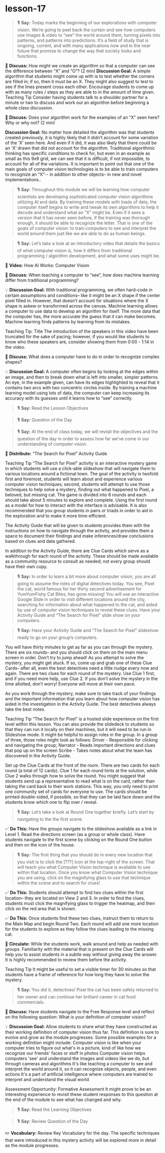 # lesson-17

> 🎙️ **Say:** Today marks the beginning of our explorations with computer vision. We’re going to peel back the curtain and see how computers use images & video to “see” the world around them, turning pixels into patterns, and patterns into predictions. It’s a field of study that is ongoing, current, and with many applications now and in the near future that promise to change the way that society looks and functions.

💬 **Discuss:** How might we create an algorithm so that a computer can see the difference between “X” and “O”? (2 min) **Discussion Goal:** A simple algorithm that students might come up with is to test whether the corners are filled in; if so, then it must be an X. They might also suggest to test to see if the lines present cross each other. Encourage students to come up with as many rules / steps as they are able to in the amount of time given. Teaching Tip Consider having students talk to a shoulder partner for a minute or two to discuss and work out an algorithm before beginning a whole class discussion.

💬 **Discuss:** Does your algorithm work for the examples of an “X” seen here? Why or why not? (2 min)

**Discussion Goal:** No matter how detailed the algorithm was that students created previously, it is highly likely that it didn’t account for some variation of the ‘X’ seen here. And even if it did, it was also likely that there could be an ‘X’ drawn that did not account for the algorithm. Traditional algorithmic thinking has specific conditions to check for, but even in an example as small as this 9x9 grid, we can see that it is difficult, if not impossible, to account for all of the variations. It is important to point out that one of the main goals of computer vision technologies is to be able to train computers to recognize an “X”-- in addition to other objects– in new and novel implementations..

> 🎙️ **Say:** Throughout this module we will be learning how computer scientists are developing sophisticated computer vision algorithms utilizing AI and data. By training these models with loads of data, the computer itself begins to write and tweak its own algorithms to help it decode and understand what an “X” might be. Even if it sees a version that it has never seen before, if the training was thorough enough, it should be able to recognize the letter. That is one of the goals of computer vision: to train computers to see and interpret the world around them just like we are able to do as human beings.

> 🎙️ **Say:** Let’s take a look at an introductory video that details the basics of what computer vision is, how it differs from traditional programming / algorithm development, and what some uses might be.

🎥 **Video:** How AI Works: Computer Vision

💬 **Discuss:** When teaching a computer to “see”, how does machine learning differ from traditional programming?

💡 **Discussion Goal:** With traditional programming, we often hard-code in certain assumptions and conditions– like it might be an X shape if the center pixel filled in. However, that doesn’t account for situations where the X shape is askew or transformed across the canvas. Machine learning allows a computer to use data to develop an algorithm for itself. The more data that the computer has, the more accurate the guess that it can make becomes. Machine learning finds patterns by learning from its mistakes.

Teaching Tip: Title The introduction of the speakers in this video have been truncated for the sake of pacing; however, if you would like students to know who these speakers are, consider showing them from 0:00 - 1:14 in the video.

💬 **Discuss:** What does a computer have to do in order to recognize complex shapes?

💡 **Discussion Goal:** A computer often begins by looking at the edges within an image, and then to break down what is left into smaller, simpler patterns. An eye, in the example given, can have its edges highlighted to reveal that it contains two arcs with two concentric circles inside. By training a machine learning model using lots of data, the computer can keep increasing its accuracy with its guesses until it learns how to “see” correctly.

> 🎙️ **Say:** Read the Lesson Objectives

> 🎙️ **Say:** Question of the Day

> 🎙️ **Say:** At the end of class today, we will revisit the objectives and the question of the day in order to assess how far we’ve come in our understanding of computer vision.

📄 **Distribute:** “The Search for Pixel” Activity Guide

Teaching Tip “The Search for Pixel” activity is an interactive mystery game in which students will use a click-able slideshow that will navigate them to various locations around a fictional town. The goal of the activity is twofold: first and foremost, students will learn about and experience various computer vision techniques; second, students will attempt to use those techniques to help solve a mystery, finding out what happened to Pixel, a beloved, but missing cat. The game is divided into 6 rounds and each should take about 5 minutes to explore and complete. Using the first round as a model for how to interact with the interface is advisable. It is also recommended that you group students in pairs or triads in order to aid in the exploration and to make it more time-efficient.

The Activity Guide that will be given to students provides them with the instructions on how to navigate through the activity, and provides them a space to document their findings and make inferences/draw conclusions based on clues and data gathered.

In addition to the Activity Guide, there are Clue Cards which serve as a walkthrough for each round of the activity. These should be made available as a community resource to consult as needed; not every group should have their own copy.

> 🎙️ **Say:** In order to learn a bit more about computer vision, you are all going to assume the roles of digital detectives today. You see, Pixel the cat, world famous for her thirty second advertisement for YumYumFishy Cat Bites, has gone missing! You will use an interactive Google Slide in order to visit different locations around the city, searching for information about what happened to the cat, and aided by use of computer vision techniques to reveal these clues. Have your Activity Guide and “The Search for Pixel” slide show on your computers.

> 🎙️ **Say:** Have your Activity Guide and “The Search for Pixel” slideshow ready to go on your group’s computers.

You will have thirty minutes to get as far as you can through the mystery. There are six rounds– and you should click on them on the main menu screen in order. Don’t try to jump ahead! As you attempt to solve the mystery, you might get stuck. If so, come up and grab one of these Clue Cards– after all, even the best detectives need a little nudge every now and again. There are two clues for each round of the mystery. Use Clue 1 first, and if you need more help, use Clue 2. If you don’t solve the mystery in the time allotted, don’t worry! Everyone will move at their own pace.

As you work through the mystery, make sure to take track of your findings and the important information that you learn about how computer vision has aided in the investigation in the Activity Guide. The best detectives always take the best notes.

Teaching Tip “The Search for Pixel” is a hosted slide experience on the first level within this lesson. You can also provide the slidedeck to students so that they can run it locally on their machines, but it will need to be run in Slideshow mode. It might be helpful to assign roles in the group. In a group of three, those roles might look as follows: Driver - Responsible for clicking and navigating the group; Narrator - Reads important directions and clues that pop up on the screen Scribe - Takes notes about what the team has discovered in the Activity Guide.

Set up the Clue Cards at the front of the room. There are two cards for each round (a total of 12 cards). Clue 1 for each round hints at the solution, while Clue 2 walks through how to solve the round. You might suggest that students send up a representative to read what is on the card, rather than taking the card back to their work stations. This way, you only need to print one community set of cards for everyone to use. The cards should be printed double-sided, if possible, so that they can be laid face down and the students know which one to flip over / reveal.

> 🎙️ **Say:** Let’s take a look at Round One together briefly. Let’s start by navigating to the the first scene.

✅ **Do This:** Have the groups navigate to the slideshow available as a link in Level 1. Read the directions screen (as a group or whole class). Have students navigate to the first scene by clicking on the Round One button and then on the icon of the house.

> 🎙️ **Say:** The first thing that you should do in every new location that you visit is to click the \[???] icon at the top-right of the screen. That will teach you what Computer Vision technique is available to use within that location. Once you know what Computer Vision technique you are using, click on the magnifying glass to use that technique within the scene and to search for clues!

✅ **Do This:** Students should attempt to find two clues within the first location– they are located on View 2 and 3. In order to find the clues, students must click the magnifying glass to trigger the heatmap, and then click on the red area that is shown.

✅ **Do This:** Once students find these two clues, instruct them to return to the Main Map and begin Round Two. Each round will add one more location for the students to explore as they follow the clues leading to the missing cat.

🔁 **Circulate:** While the students work, walk around and help as needed with groups. Familiarity with the material that is present on the Clue Cards will help you to assist students in a subtle way without giving away the answer. It is highly recommended to review them before the activity.

Teaching Tip It might be useful to set a visible timer for 30 minutes so that students have a frame of reference for how long they have to solve the mystery.

> 🎙️ **Say:** You did it, detectives! Pixel the cat has been safely returned to her owner and can continue her brilliant career in cat food commercials.

💬 **Discuss:** Have students navigate to the Free Response level and reflect on the following question: What is your definition of computer vision?

💡 **Discussion Goal:** Allow students to share what they have constructed as their working definition of computer vision thus far. This definition is sure to evolve and grow as the module progresses. Some possible examples for a working definition might include: Computer vision is like when your computer tries to figure out what's in a picture, kind of like how we recognize our friends' faces or stuff in photos Computer vision helps computers 'see' and understand the images and videos like we do, but through cameras and algorithms It's like teaching a computer to see and interpret the world around it, so it can recognize objects, people, and even actions It's a part of artificial intelligence where computers are trained to interpret and understand the visual world

Assessment Opportunity: Formative Assessment It might prove to be an interesting experience to revisit these student responses to this question at the end of the module to see what has changed and why.

> 🎙️ **Say:** Read the Learning Objectives

> 🎙️ **Say:** Review Question of the Day

✏️ **Vocabulary:** Review Key Vocabulary for the day. The specific techniques that were introduced in this mystery activity will be explored more in detail as the module progresses.
